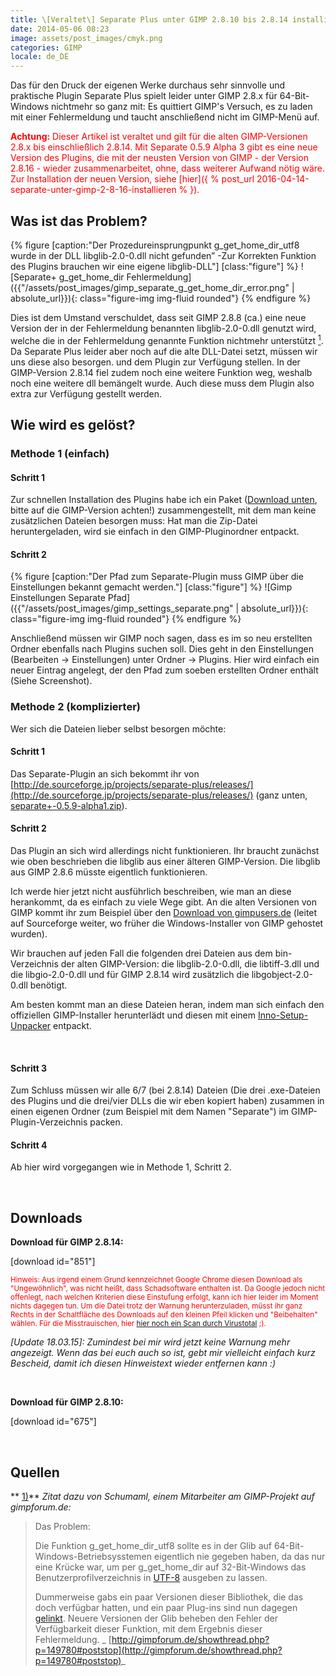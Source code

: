 ```yaml
---
title: \[Veraltet\] Separate Plus unter GIMP 2.8.10 bis 2.8.14 installieren
date: 2014-05-06 08:23
image: assets/post_images/cmyk.png
categories: GIMP
locale: de_DE
---
```


Das für den Druck der eigenen Werke durchaus sehr sinnvolle und praktische Plugin Separate Plus spielt leider unter GIMP 2.8.x für 64-Bit-Windows nichtmehr so ganz mit: Es quittiert GIMP's Versuch, es zu laden mit einer Fehlermeldung und taucht anschließend nicht im GIMP-Menü auf. <!--more-->

<span style="color: #ff0000;">**Achtung:** Dieser Artikel ist veraltet und gilt für die alten GIMP-Versionen 2.8.x bis einschließlich 2.8.14\. Mit Separate 0.5.9 Alpha 3 gibt es eine neue Version des Plugins, die mit der neusten Version von GIMP - der Version 2.8.16 - wieder zusammenarbeitet, ohne, dass weiterer Aufwand nötig wäre. Zur Installation der neuen Version, siehe [hier]({ % post_url 2016-04-14-separate-unter-gimp-2-8-16-installieren % }).</span>

## Was ist das Problem?
{% figure [caption:"Der Prozedureinsprungpunkt g_get_home_dir_utf8 wurde in der DLL libglib-2.0-0.dll nicht gefunden” -Zur Korrekten Funktion des Plugins brauchen wir eine eigene libglib-DLL"] [class:"figure"] %}
![Separate+ g_get_home_dir Fehlermeldung]({{"/assets/post_images/gimp_separate_g_get_home_dir_error.png" | absolute_url}}){: class="figure-img img-fluid rounded"}
{% endfigure %}

Dies ist dem Umstand verschuldet, dass seit GIMP 2.8.8 (ca.) eine neue Version der in der Fehlermeldung benannten libglib-2.0-0.dll genutzt wird, welche die in der Fehlermeldung genannte Funktion nichtmehr unterstützt [<sup>1</sup>](#ref1). Da Separate Plus leider aber noch auf die alte DLL-Datei setzt, müssen wir uns diese also besorgen. und dem Plugin zur Verfügung stellen. In der GIMP-Version 2.8.14 fiel zudem noch eine weitere Funktion weg, weshalb noch eine weitere dll bemängelt wurde. Auch diese muss dem Plugin also extra zur Verfügung gestellt werden.

## Wie wird es gelöst?

### Methode 1 (einfach)

#### Schritt 1

Zur schnellen Installation des Plugins habe ich ein Paket ([Download unten](#downloads), bitte auf die GIMP-Version achten!) zusammengestellt, mit dem man keine zusätzlichen Dateien besorgen muss: Hat man die Zip-Datei  heruntergeladen, wird sie einfach in den GIMP-Pluginordner entpackt.

#### Schritt 2

{% figure [caption:"Der Pfad zum Separate-Plugin muss GIMP über die Einstellungen bekannt gemacht werden."] [class:"figure"] %}
![Gimp Einstellungen Separate Pfad]({{"/assets/post_images/gimp_settings_separate.png" | absolute_url}}){: class="figure-img img-fluid rounded"}
{% endfigure %}

Anschließend müssen wir GIMP noch sagen, dass es im so neu erstellten Ordner ebenfalls nach Plugins suchen soll. Dies geht in den Einstellungen (Bearbeiten -&gt; Einstellungen) unter Ordner -&gt; Plugins. Hier wird einfach ein neuer Eintrag angelegt, der den Pfad zum soeben erstellten Ordner enthält (Siehe Screenshot).

### Methode 2 (komplizierter)

Wer sich die Dateien lieber selbst besorgen möchte:

#### Schritt 1

Das Separate-Plugin an sich bekommt ihr von [http://de.sourceforge.jp/projects/separate-plus/releases/](http://de.sourceforge.jp/projects/separate-plus/releases/) (ganz unten, [separate+-0.5.9-alpha1.zip](http://de.sourceforge.jp/projects/separate-plus/downloads/51630/separate+-0.5.9-alpha1.zip/)).

#### Schritt 2

Das Plugin an sich wird allerdings nicht funktionieren. Ihr braucht zunächst wie oben beschrieben die libglib aus einer älteren GIMP-Version. Die libglib aus GIMP 2.8.6 müsste eigentlich funktionieren.

Ich werde hier jetzt nicht ausführlich beschreiben, wie man an diese herankommt, da es einfach zu viele Wege gibt. An die alten Versionen von GIMP kommt ihr zum Beispiel über den [Download von gimpusers.de](http://www.gimpusers.de/downloads/87-gimp-2-8-6-windows) (leitet auf Sourceforge weiter, wo früher die Windows-Installer von GIMP gehostet wurden).

Wir brauchen auf jeden Fall die folgenden drei Dateien aus dem bin-Verzeichnis der alten GIMP-Version: die libglib-2.0-0.dll, die libtiff-3.dll und die libgio-2.0-0.dll und für GIMP 2.8.14 wird zusätzlich die libgobject-2.0-0.dll benötigt.

Am besten kommt man an diese Dateien heran, indem man sich einfach den offiziellen GIMP-Installer herunterlädt und diesen mit einem [Inno-Setup-Unpacker](http://sourceforge.net/projects/innounp/) entpackt.

&nbsp;

#### Schritt 3

Zum Schluss müssen wir alle 6/7 (bei 2.8.14) Dateien (Die drei .exe-Dateien des Plugins und die drei/vier DLLs die wir eben kopiert haben) zusammen in einen eigenen Ordner (zum Beispiel mit dem Namen "Separate") im GIMP-Plugin-Verzeichnis packen.

#### Schritt 4

Ab hier wird vorgegangen wie in Methode 1, Schritt 2.

&nbsp;

## Downloads

**Download für GIMP 2.8.14:**

[download id="851"]

<span style="color: #ff0000;"><small>Hinweis: Aus irgend einem Grund kennzeichnet Google Chrome diesen Download als "Ungewöhnlich", was nicht heißt, dass Schadsoftware enthalten ist. Da Google jedoch nicht offenlegt, nach welchen Kriterien diese Einstufung erfolgt, kann ich hier leider im Moment nichts dagegen tun. Um die Datei trotz der Warnung herunterzuladen, müsst ihr ganz Rechts in der Schaltfläche des Downloads auf den kleinen Pfeil klicken und "Beibehalten" wählen. Für die Misstrauischen, hier [hier noch ein Scan durch Virustotal](https://www.virustotal.com/de/file/2527f7905d771b0e9fb011e677422165277862f070e349b7fb030d744539f40b/analysis/) ;). </small></span>

_[Update 18.03.15]: Zumindest bei mir wird jetzt keine Warnung mehr angezeigt. Wenn das bei euch auch so ist, gebt mir vielleicht einfach kurz Bescheid, damit ich diesen Hinweistext wieder entfernen kann :)_

&nbsp;

**Download für GIMP 2.8.10:**

[download id="675"]

&nbsp;

## Quellen

** [1)](#ref1)**
_Zitat dazu von Schumaml, einem Mitarbeiter am GIMP-Projekt auf gimpforum.de:_
> Das Problem:
> 
> 
> Die Funktion g_get_home_dir_utf8 sollte es in der Glib auf 64-Bit-Windows-Betriebsysstemen eigentlich nie gegeben haben, da das nur eine Krücke war, um per g_get_home_dir auf 32-Bit-Windows das Benutzerprofilverzeichnis in [UTF-8](https://de.wikipedia.org/wiki/UTF-8) ausgeben zu lassen.
> 
> 
> Dummerweise gabs ein paar Versionen dieser Bibliothek, die das doch verfügbar hatten, und ein paar Plug-ins sind nun dagegen [gelinkt](https://de.wikipedia.org/wiki/Linker_%28Computerprogramm%29). Neuere Versionen der Glib beheben den Fehler der Verfügbarkeit dieser Funktion, mit dem Ergebnis dieser Fehlermeldung.
_ [http://gimpforum.de/showthread.php?p=149780#poststop](http://gimpforum.de/showthread.php?p=149780#poststop)_